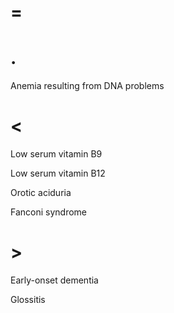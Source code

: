 # =

# .

Anemia resulting from DNA problems

# <

Low serum vitamin B9

Low serum vitamin B12

Orotic aciduria

Fanconi syndrome

# >

Early-onset dementia

Glossitis
